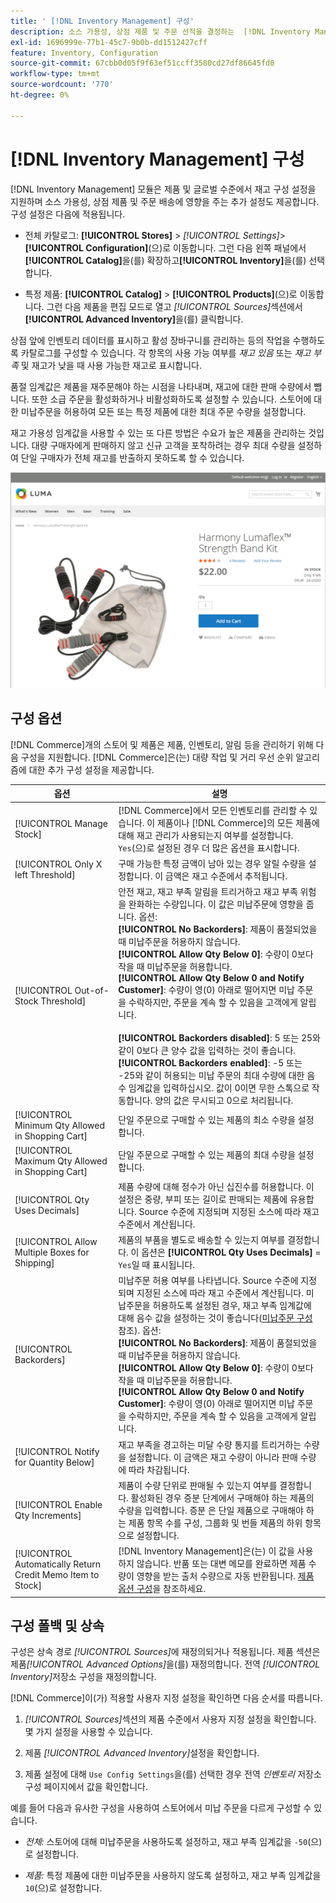 ```yaml
---
title: ' [!DNL Inventory Management] 구성'
description: 소스 가용성, 상점 제품 및 주문 선적을 결정하는  [!DNL Inventory Management] 옵션 구성에 대해 알아봅니다.
exl-id: 1696999e-77b1-45c7-9b0b-dd1512427cff
feature: Inventory, Configuration
source-git-commit: 67cbb0d05f9f63ef51ccff3580cd27df86645fd0
workflow-type: tm+mt
source-wordcount: '770'
ht-degree: 0%

---
```


# [!DNL Inventory Management] 구성

[!DNL Inventory Management] 모듈은 제품 및 글로벌 수준에서 재고 구성 설정을 지원하며 소스 가용성, 상점 제품 및 주문 배송에 영향을 주는 추가 설정도 제공합니다. 구성 설정은 다음에 적용됩니다.

- 전체 카탈로그: **[!UICONTROL Stores]** > _[!UICONTROL Settings]_>**[!UICONTROL Configuration]**(으)로 이동합니다. 그런 다음 왼쪽 패널에서&#x200B;**[!UICONTROL Catalog]**&#x200B;을(를) 확장하고&#x200B;**[!UICONTROL Inventory]**&#x200B;을(를) 선택합니다.

- 특정 제품: **[!UICONTROL Catalog]** > **[!UICONTROL Products]**(으)로 이동합니다. 그런 다음 제품을 편집 모드로 열고 _[!UICONTROL Sources]_&#x200B;섹션에서&#x200B;**[!UICONTROL Advanced Inventory]**&#x200B;을(를) 클릭합니다.

상점 앞에 인벤토리 데이터를 표시하고 활성 장바구니를 관리하는 등의 작업을 수행하도록 카탈로그를 구성할 수 있습니다. 각 항목의 사용 가능 여부를 _재고 있음_ 또는 _재고 부족_ 및 재고가 낮을 때 사용 가능한 재고로 표시합니다.

품절 임계값은 제품을 재주문해야 하는 시점을 나타내며, 재고에 대한 판매 수량에서 뺍니다. 또한 소급 주문을 활성화하거나 비활성화하도록 설정할 수 있습니다. 스토어에 대한 미납주문을 허용하여 모든 또는 특정 제품에 대한 최대 주문 수량을 설정합니다.

재고 가용성 임계값을 사용할 수 있는 또 다른 방법은 수요가 높은 제품을 관리하는 것입니다. 대량 구매자에게 판매하지 않고 신규 고객을 포착하려는 경우 최대 수량을 설정하여 단일 구매자가 전체 재고를 반출하지 못하도록 할 수 있습니다.

![예(재고 있음), 1개만 남음](assets/storefront-stock-options-1-left.png)

## 구성 옵션

[!DNL Commerce]개의 스토어 및 제품은 제품, 인벤토리, 알림 등을 관리하기 위해 다음 구성을 지원합니다. [!DNL Commerce]은(는) 대량 작업 및 거리 우선 순위 알고리즘에 대한 추가 구성 설정을 제공합니다.

| 옵션 | 설명 |
|--|--|
| [!UICONTROL Manage Stock] | [!DNL Commerce]에서 모든 인벤토리를 관리할 수 있습니다. 이 제품이나 [!DNL Commerce]의 모든 제품에 대해 재고 관리가 사용되는지 여부를 설정합니다. `Yes`(으)로 설정된 경우 더 많은 옵션을 표시합니다. |
| [!UICONTROL Only X left Threshold] | 구매 가능한 특정 금액이 남아 있는 경우 알릴 수량을 설정합니다. 이 금액은 재고 수준에서 추적됩니다. |
| [!UICONTROL Out-of-Stock Threshold] | 안전 재고, 재고 부족 알림을 트리거하고 재고 부족 위험을 완화하는 수량입니다. 이 값은 미납주문에 영향을 줍니다. 옵션:<br />**[!UICONTROL No Backorders]**: 제품이 품절되었을 때 미납주문을 허용하지 않습니다.<br />**[!UICONTROL Allow Qty Below 0]**: 수량이 0보다 작을 때 미납주문을 허용합니다.<br />**[!UICONTROL Allow Qty Below 0 and Notify Customer]**: 수량이 영(0) 아래로 떨어지면 미납 주문을 수락하지만, 주문을 계속 할 수 있음을 고객에게 알립니다.<br /><br />**[!UICONTROL Backorders disabled]**: 5 또는 25와 같이 0보다 큰 양수 값을 입력하는 것이 좋습니다. <br/>**[!UICONTROL Backorders enabled]**: -5 또는 -25와 같이 허용되는 미납 주문의 최대 수량에 대한 음수 임계값을 입력하십시오. 값이 0이면 무한 스톡으로 작동합니다. 양의 값은 무시되고 0으로 처리됩니다. |
| [!UICONTROL Minimum Qty Allowed in Shopping Cart] | 단일 주문으로 구매할 수 있는 제품의 최소 수량을 설정합니다. |
| [!UICONTROL Maximum Qty Allowed in Shopping Cart] | 단일 주문으로 구매할 수 있는 제품의 최대 수량을 설정합니다. |
| [!UICONTROL Qty Uses Decimals] | 제품 수량에 대해 정수가 아닌 십진수를 허용합니다. 이 설정은 중량, 부피 또는 길이로 판매되는 제품에 유용합니다. Source 수준에 지정되며 지정된 소스에 따라 재고 수준에서 계산됩니다. |
| [!UICONTROL Allow Multiple Boxes for Shipping] | 제품의 부품을 별도로 배송할 수 있는지 여부를 결정합니다. 이 옵션은 **[!UICONTROL Qty Uses Decimals]** = `Yes`일 때 표시됩니다. |
| [!UICONTROL Backorders] | 미납주문 허용 여부를 나타냅니다. Source 수준에 지정되며 지정된 소스에 따라 재고 수준에서 계산됩니다. 미납주문을 허용하도록 설정된 경우, 재고 부족 임계값에 대해 음수 값을 설정하는 것이 좋습니다([미납주문 구성](backorders.md) 참조). 옵션:<br />**[!UICONTROL No Backorders]**: 제품이 품절되었을 때 미납주문을 허용하지 않습니다.<br />**[!UICONTROL Allow Qty Below 0]**: 수량이 0보다 작을 때 미납주문을 허용합니다.<br />**[!UICONTROL Allow Qty Below 0 and Notify Customer]**: 수량이 영(0) 아래로 떨어지면 미납 주문을 수락하지만, 주문을 계속 할 수 있음을 고객에게 알립니다. |
| [!UICONTROL Notify for Quantity Below] | 재고 부족을 경고하는 미달 수량 통지를 트리거하는 수량을 설정합니다. 이 금액은 재고 수량이 아니라 판매 수량에 따라 차감됩니다. |
| [!UICONTROL Enable Qty Increments] | 제품이 수량 단위로 판매될 수 있는지 여부를 결정합니다. 활성화된 경우 증분 단계에서 구매해야 하는 제품의 수량을 입력합니다. 증분 은 단일 제품으로 구매해야 하는 제품 항목 수를 구성, 그룹화 및 번들 제품의 하위 항목으로 설정합니다. |
| [!UICONTROL Automatically Return Credit Memo Item to Stock] | [!DNL Inventory Management]은(는) 이 값을 사용하지 않습니다. 반품 또는 대변 메모를 완료하면 제품 수량이 영향을 받는 출처 수량으로 자동 반환됩니다. [제품 옵션 구성](product-options.md)을 참조하세요. |

## 구성 폴백 및 상속

구성은 상속 경로 _[!UICONTROL Sources]_&#x200B;에 재정의되거나 적용됩니다. 제품  섹션은 제품&#x200B;_[!UICONTROL Advanced Options]_&#x200B;을(를) 재정의합니다. 전역 _[!UICONTROL Inventory]_&#x200B;저장소 구성을 재정의합니다.

[!DNL Commerce]이(가) 적용할 사용자 지정 설정을 확인하면 다음 순서를 따릅니다.

1. _[!UICONTROL Sources]_&#x200B;섹션의 제품 수준에서 사용자 지정 설정을 확인합니다. 몇 가지 설정을 사용할 수 있습니다.

1. 제품 _[!UICONTROL Advanced Inventory]_&#x200B;설정을 확인합니다.

1. 제품 설정에 대해 `Use Config Settings`을(를) 선택한 경우 전역 _인벤토리_ 저장소 구성 페이지에서 값을 확인합니다.

예를 들어 다음과 유사한 구성을 사용하여 스토어에서 미납 주문을 다르게 구성할 수 있습니다.

- _전체:_ 스토어에 대해 미납주문을 사용하도록 설정하고, 재고 부족 임계값을 `-50`(으)로 설정합니다.

- _제품:_ 특정 제품에 대한 미납주문을 사용하지 않도록 설정하고, 재고 부족 임계값을 `10`(으)로 설정합니다.
